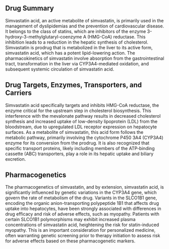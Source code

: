 ## Drug Summary
Simvastatin acid, an active metabolite of simvastatin, is primarily used in the management of dyslipidemias and the prevention of cardiovascular disease. It belongs to the class of statins, which are inhibitors of the enzyme 3-hydroxy-3-methylglutaryl-coenzyme A (HMG-CoA) reductase. This inhibition leads to a reduction in the hepatic synthesis of cholesterol. Simvastatin is prodrug that is metabolized in the liver to its active form, simvastatin acid, which has a potent lipid-lowering action. The pharmacokinetics of simvastatin involve absorption from the gastrointestinal tract, transformation in the liver via CYP3A4-mediated oxidation, and subsequent systemic circulation of simvastatin acid.

## Drug Targets, Enzymes, Transporters, and Carriers
Simvastatin acid specifically targets and inhibits HMG-CoA reductase, the enzyme critical for the upstream step in cholesterol biosynthesis. This interference with the mevalonate pathway results in decreased cholesterol synthesis and increased uptake of low-density lipoprotein (LDL) from the bloodstream, due to upregulated LDL receptor expression on hepatocyte surfaces. As a metabolite of simvastatin, this acid form follows the metabolic pathway, primarily involving the cytochrome P450 3A4 (CYP3A4) enzyme for its conversion from the prodrug. It is also recognized that specific transport proteins, likely including members of the ATP-binding cassette (ABC) transporters, play a role in its hepatic uptake and biliary excretion.

## Pharmacogenetics
The pharmacogenetics of simvastatin, and by extension, simvastatin acid, is significantly influenced by genetic variations in the CYP3A4 gene, which govern the rate of metabolism of the drug. Variants in the SLCO1B1 gene, encoding the organic anion-transporting polypeptide 1B1 that affects drug uptake into hepatocytes, have been strongly associated with differences in drug efficacy and risk of adverse effects, such as myopathy. Patients with certain SLCO1B1 polymorphisms may exhibit increased plasma concentrations of simvastatin acid, heightening the risk for statin-induced myopathy. This is an important consideration for personalized medicine, often warranting genetic screening prior to therapy initiation to assess risk for adverse effects based on these pharmacogenetic markers.